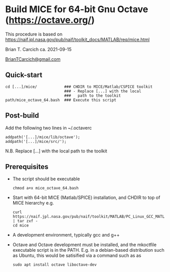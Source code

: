 # Build MICE for 64-bit Gnu Octave (https://octave.org/)

This procedure is based on https://naif.jpl.nasa.gov/pub/naif/toolkit_docs/MATLAB/req/mice.html

Brian T. Carcich ca. 2021-09-15

BrianTCarcich@gmail.com

## Quick-start

    cd [...]/mice/            ### CHDIR to MICE/Matlab/CSPICE toolkit
                              ### - Replace [...] with the local
                              ###   path to the toolkit
    path/mice_octave_64.bash  ### Execute this script


## Post-build

Add the following two lines in ~/.octaverc

    addpath('[...]/mice/lib/octave');
    addpath('[...]/mice/src/');

N.B. Replace [...] with the local path to the toolkit

## Prerequisites

* The script should be executable

      chmod a+x mice_octave_64.bash

* Start with 64-bit MICE (Matlab/SPICE) installation, and CHDIR to top of MICE hierarchy e.g.

      curl https://naif.jpl.nasa.gov/pub/naif/toolkit/MATLAB/PC_Linux_GCC_MATLAB7.x_64bit/packages/mice.tar.Z | tar zxf -
      cd mice

* A development environment, typically gcc and g++

* Octave and Octave development must be installed, and the mkoctfile executable script is in the PATH.  E.g. in a debian-based distribution such as Ubuntu, this would be satisified via a command such as as

      sudo apt install octave liboctave-dev
